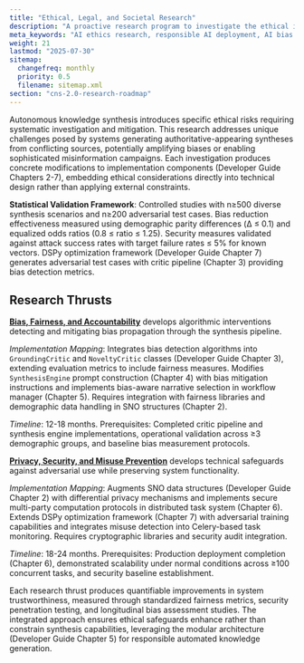 ```yaml
---
title: "Ethical, Legal, and Societal Research"
description: "A proactive research program to investigate the ethical implications of CNS 2.0 and develop frameworks for its responsible deployment."
meta_keywords: "AI ethics research, responsible AI deployment, AI bias mitigation, AI misuse prevention"
weight: 21
lastmod: "2025-07-30"
sitemap:
  changefreq: monthly
  priority: 0.5
  filename: sitemap.xml
section: "cns-2.0-research-roadmap"
---
```


Autonomous knowledge synthesis introduces specific ethical risks requiring systematic investigation and mitigation. This research addresses unique challenges posed by systems generating authoritative-appearing syntheses from conflicting sources, potentially amplifying biases or enabling sophisticated misinformation campaigns. Each investigation produces concrete modifications to implementation components (Developer Guide Chapters 2-7), embedding ethical considerations directly into technical design rather than applying external constraints.

**Statistical Validation Framework**: Controlled studies with n≥500 diverse synthesis scenarios and n≥200 adversarial test cases. Bias reduction effectiveness measured using demographic parity differences (Δ ≤ 0.1) and equalized odds ratios (0.8 ≤ ratio ≤ 1.25). Security measures validated against attack success rates with target failure rates ≤ 5% for known vectors. DSPy optimization framework (Developer Guide Chapter 7) generates adversarial test cases with critic pipeline (Chapter 3) providing bias detection metrics.

## Research Thrusts

**[Bias, Fairness, and Accountability](./1-bias-fairness-and-accountability/)** develops algorithmic interventions detecting and mitigating bias propagation through the synthesis pipeline.

*Implementation Mapping*: Integrates bias detection algorithms into `GroundingCritic` and `NoveltyCritic` classes (Developer Guide Chapter 3), extending evaluation metrics to include fairness measures. Modifies `SynthesisEngine` prompt construction (Chapter 4) with bias mitigation instructions and implements bias-aware narrative selection in workflow manager (Chapter 5). Requires integration with fairness libraries and demographic data handling in SNO structures (Chapter 2).

*Timeline*: 12-18 months. Prerequisites: Completed critic pipeline and synthesis engine implementations, operational validation across ≥3 demographic groups, and baseline bias measurement protocols.

**[Privacy, Security, and Misuse Prevention](./2-privacy-security-and-misuse-prevention/)** develops technical safeguards against adversarial use while preserving system functionality.

*Implementation Mapping*: Augments SNO data structures (Developer Guide Chapter 2) with differential privacy mechanisms and implements secure multi-party computation protocols in distributed task system (Chapter 6). Extends DSPy optimization framework (Chapter 7) with adversarial training capabilities and integrates misuse detection into Celery-based task monitoring. Requires cryptographic libraries and security audit integration.

*Timeline*: 18-24 months. Prerequisites: Production deployment completion (Chapter 6), demonstrated scalability under normal conditions across ≥100 concurrent tasks, and security baseline establishment.

Each research thrust produces quantifiable improvements in system trustworthiness, measured through standardized fairness metrics, security penetration testing, and longitudinal bias assessment studies. The integrated approach ensures ethical safeguards enhance rather than constrain synthesis capabilities, leveraging the modular architecture (Developer Guide Chapter 5) for responsible automated knowledge generation.
